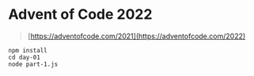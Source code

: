 # Advent of Code 2022

> [https://adventofcode.com/2021](https://adventofcode.com/2022)

```
npm install
cd day-01
node part-1.js
```
